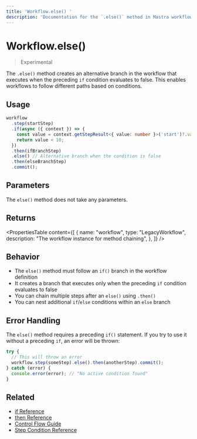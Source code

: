 ```yaml
---
title: 'Workflow.else() '
description: 'Documentation for the `.else()` method in Mastra workflows, which creates an alternative branch when an if condition is false.'
---
```


# Workflow.else()

> Experimental

The `.else()` method creates an alternative branch in the workflow that executes when the preceding `if` condition evaluates to false. This enables workflows to follow different paths based on conditions.

## Usage

```typescript copy showLineNumbers
workflow
  .step(startStep)
  .if(async ({ context }) => {
    const value = context.getStepResult<{ value: number }>('start')?.value;
    return value < 10;
  })
  .then(ifBranchStep)
  .else() // Alternative branch when the condition is false
  .then(elseBranchStep)
  .commit();
```

## Parameters

The `else()` method does not take any parameters.

## Returns

<PropertiesTable
content={[
{
name: "workflow",
type: "LegacyWorkflow",
description: "The workflow instance for method chaining",
},
]}
/>

## Behavior

- The `else()` method must follow an `if()` branch in the workflow definition
- It creates a branch that executes only when the preceding `if` condition evaluates to false
- You can chain multiple steps after an `else()` using `.then()`
- You can nest additional `if`/`else` conditions within an `else` branch

## Error Handling

The `else()` method requires a preceding `if()` statement. If you try to use it without a preceding `if`, an error will be thrown:

```typescript
try {
  // This will throw an error
  workflow.step(someStep).else().then(anotherStep).commit();
} catch (error) {
  console.error(error); // "No active condition found"
}
```

## Related

- [if Reference](./if)
- [then Reference](./then)
- [Control Flow Guide](../../docs/workflows-legacy/control-flow)
- [Step Condition Reference](./step-condition)
